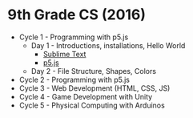 # 9th Grade CS (2016)

* Cycle 1 - Programming with p5.js
  * Day 1 - Introductions, installations, Hello World
    * [Sublime Text](https://www.sublimetext.com/)
    * [p5.js](https://p5js.org/)
  * Day 2 - File Structure, Shapes, Colors
* Cycle 2 - Programming with p5.js
* Cycle 3 - Web Development (HTML, CSS, JS)
* Cycle 4 - Game Development with Unity
* Cycle 5 - Physical Computing with Arduinos